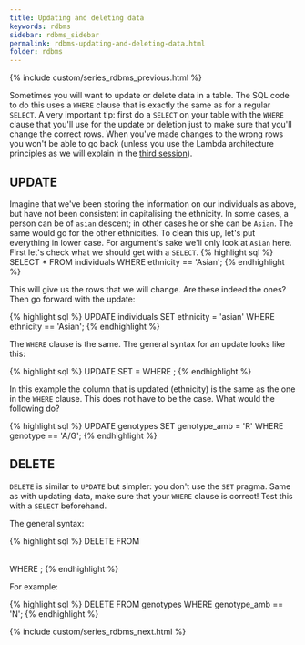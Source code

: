```yaml
---
title: Updating and deleting data
keywords: rdbms
sidebar: rdbms_sidebar
permalink: rdbms-updating-and-deleting-data.html
folder: rdbms
---
```

{% include custom/series_rdbms_previous.html %}

Sometimes you will want to update or delete data in a table. The SQL code to do this uses a `WHERE` clause that is exactly the same as for a regular `SELECT`. A very important tip: first do a `SELECT` on your table with the `WHERE` clause that you'll use for the update or deletion just to make sure that you'll change the correct rows. When you've made changes to the wrong rows you won't be able to go back (unless you use the Lambda architecture principles as we will explain in the [third session](https://vda-lab.github.io/2019/10/lambda-architecture)).

## UPDATE
Imagine that we've been storing the information on our individuals as above, but have not been consistent in capitalising the ethnicity. In some cases, a person can be of `asian` descent; in other cases he or she can be `Asian`. The same would go for the other ethnicities. To clean this up, let's put everything in lower case. For argument's sake we'll only look at `Asian` here. First let's check what we should get with a `SELECT`.
{% highlight sql %}
SELECT * FROM individuals
WHERE ethnicity == 'Asian';
{% endhighlight %}

This will give us the rows that we will change. Are these indeed the ones? Then go forward with the update:

{% highlight sql %}
UPDATE individuals
SET ethnicity = 'asian'
WHERE ethnicity == 'Asian';
{% endhighlight %}

The `WHERE` clause is the same. The general syntax for an update looks like this:

{% highlight sql %}
UPDATE <table>
SET <column> = <new value>
WHERE <conditions>;
{% endhighlight %}

In this example the column that is updated (ethnicity) is the same as the one in the `WHERE` clause. This does not have to be the case. What would the following do?

{% highlight sql %}
UPDATE genotypes
SET genotype_amb = 'R'
WHERE genotype == 'A/G';
{% endhighlight %}

## DELETE
`DELETE` is similar to `UPDATE` but simpler: you don't use the `SET` pragma. Same as with updating data, make sure that your `WHERE` clause is correct! Test this with a `SELECT` beforehand.

The general syntax:

{% highlight sql %}
DELETE FROM <table>
WHERE <conditions>;
{% endhighlight %}

For example:

{% highlight sql %}
DELETE FROM genotypes
WHERE genotype_amb == 'N';
{% endhighlight %}

{% include custom/series_rdbms_next.html %}
